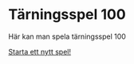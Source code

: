 Tärningsspel 100
====================

Här kan man spela tärningsspel 100

[Starta ett nytt spel!](dice100/init)